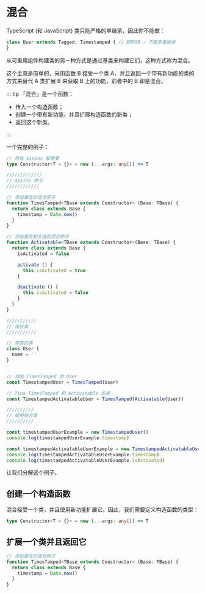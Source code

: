 # 混合

TypeScript (和 JavaScript) 类只能严格的单继承，因此你不能做：

```ts
class User extends Tagged, Timestamped { // ERROR : 不能多重继承
}
```

从可重用组件构建类的另一种方式是通过基类来构建它们，这种方式称为混合。

这个主意是简单的，采用函数 B 接受一个类 A，并且返回一个带有新功能的类的方式来替代 A 类扩展 B 来获取 B 上的功能，前者中的 B 即是混合。

::: tip
「混合」是一个函数：

- 传入一个构造函数；
- 创建一个带有新功能，并且扩展构造函数的新类；
- 返回这个新类。

:::

一个完整的例子：

```ts
// 所有 mixins 都需要
type Constructor<T = {}> = new (...args: any[]) => T

/////////////
// mixins 例子
////////////

// 添加属性的混合例子
function TimesTamped<TBase extends Constructor> (Base: TBase) {
  return class extends Base {
    timestamp = Date.now()
  }
}

// 添加属性和方法的混合例子
function Activatable<TBase extends Constructor>(Base: TBase) {
  return class extends Base {
    isActivated = false

    activate () {
      this.isActivated = true
    }

    deactivate () {
      this.isActivated = false
    }
  }
}

///////////
// 组合类
///////////

// 简答的类
class User {
  name = ''
}


// 添加 TimesTamped 的 User
const TimestampedUser = TimesTamped(User)

// Tina TimesTamped 和 Activatable 的类
const TimestampedActivatableUser = TimesTamped(Activatable(User))

//////////
// 使用组合类
//////////

const timestampedUserExample = new TimestampedUser()
console.log(timestampedUserExample.timestamp)

const timestampedActivatableUserExample = new TimestampedActivatableUser()
console.log(timestampedActivatableUserExample.timestamp)
console.log(timestampedActivatableUserExample.isActivated)
```

让我们分解这个例子。

## 创建一个构造函数

混合接受一个类，并且使用新功能扩展它。因此，我们需要定义构造函数的类型：

```ts
type Constructor<T = {}> = new (...args: any[]) => T
```

## 扩展一个类并且返回它

```ts
// 添加属性的混合例子
function TimesTamped<TBase extends Constructor> (Base: TBase) {
  return class extends Base {
    timestamp = Date.now()
  }
}
```
